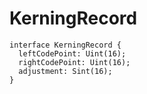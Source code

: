 # KerningRecord

```
interface KerningRecord {
  leftCodePoint: Uint(16);
  rightCodePoint: Uint(16);
  adjustment: Sint(16);
}
```
